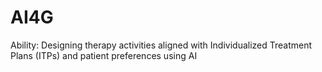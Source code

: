# AI4G
Ability: Designing therapy activities aligned with Individualized Treatment Plans (ITPs) and patient preferences using AI
